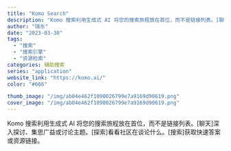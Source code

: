 ```yaml
---
title: "Komo Search"
description: "Komo 搜索利用生成式 AI 将您的搜索旅程放在首位，而不是链接列表。[聊天]深入探讨、集思广益或讨论主题。[探索]看"
author: "瑞东"
date: "2023-03-30"
tags:
  - "搜索"
  - "搜索引擎"
  - "资源检索"
categories: 辅助搜索
series: "application"
website_link: "https://komo.ai/"
color: "#666"

thumb_image: "/img/ab04e462f1090026799e7a9169d90619.png"
cover_image: "/img/ab04e462f1090026799e7a9169d90619.png"
---
```


Komo 搜索利用生成式 AI 将您的搜索旅程放在首位，而不是链接列表。[聊天]深入探讨、集思广益或讨论主题。[探索]看看社区在谈论什么。[搜索]获取快速答案或资源链接。 